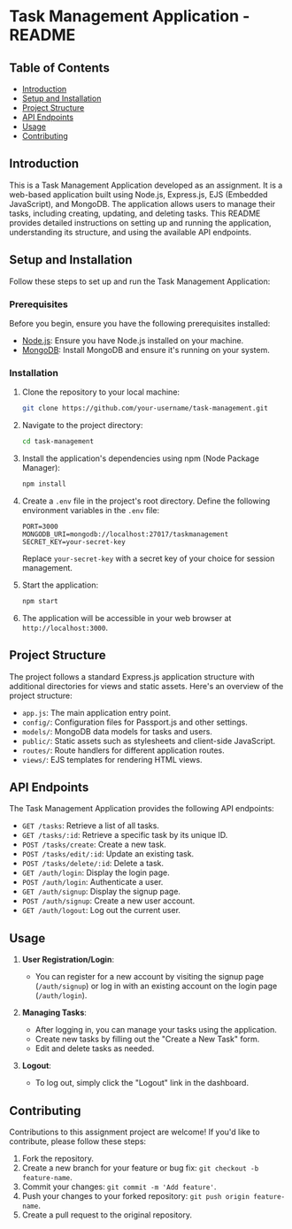 # Task Management Application - README

## Table of Contents

- [Introduction](#introduction)
- [Setup and Installation](#setup-and-installation)
- [Project Structure](#project-structure)
- [API Endpoints](#api-endpoints)
- [Usage](#usage)
- [Contributing](#contributing)

## Introduction

This is a Task Management Application developed as an assignment. It is a web-based application built using Node.js, Express.js, EJS (Embedded JavaScript), and MongoDB. The application allows users to manage their tasks, including creating, updating, and deleting tasks. This README provides detailed instructions on setting up and running the application, understanding its structure, and using the available API endpoints.

## Setup and Installation

Follow these steps to set up and run the Task Management Application:

### Prerequisites

Before you begin, ensure you have the following prerequisites installed:

- [Node.js](https://nodejs.org/): Ensure you have Node.js installed on your machine.
- [MongoDB](https://www.mongodb.com/try/download/community): Install MongoDB and ensure it's running on your system.

### Installation

1. Clone the repository to your local machine:

   ```bash
   git clone https://github.com/your-username/task-management.git
   ```

2. Navigate to the project directory:

   ```bash
   cd task-management
   ```

3. Install the application's dependencies using npm (Node Package Manager):

   ```bash
   npm install
   ```

4. Create a `.env` file in the project's root directory. Define the following environment variables in the `.env` file:

   ```env
   PORT=3000
   MONGODB_URI=mongodb://localhost:27017/taskmanagement
   SECRET_KEY=your-secret-key
   ```

   Replace `your-secret-key` with a secret key of your choice for session management.

5. Start the application:

   ```bash
   npm start
   ```

6. The application will be accessible in your web browser at `http://localhost:3000`.

## Project Structure

The project follows a standard Express.js application structure with additional directories for views and static assets. Here's an overview of the project structure:

- `app.js`: The main application entry point.
- `config/`: Configuration files for Passport.js and other settings.
- `models/`: MongoDB data models for tasks and users.
- `public/`: Static assets such as stylesheets and client-side JavaScript.
- `routes/`: Route handlers for different application routes.
- `views/`: EJS templates for rendering HTML views.

## API Endpoints

The Task Management Application provides the following API endpoints:

- `GET /tasks`: Retrieve a list of all tasks.
- `GET /tasks/:id`: Retrieve a specific task by its unique ID.
- `POST /tasks/create`: Create a new task.
- `POST /tasks/edit/:id`: Update an existing task.
- `POST /tasks/delete/:id`: Delete a task.
- `GET /auth/login`: Display the login page.
- `POST /auth/login`: Authenticate a user.
- `GET /auth/signup`: Display the signup page.
- `POST /auth/signup`: Create a new user account.
- `GET /auth/logout`: Log out the current user.

## Usage

1. **User Registration/Login**:

   - You can register for a new account by visiting the signup page (`/auth/signup`) or log in with an existing account on the login page (`/auth/login`).

2. **Managing Tasks**:

   - After logging in, you can manage your tasks using the application.
   - Create new tasks by filling out the "Create a New Task" form.
   - Edit and delete tasks as needed.

3. **Logout**:
   - To log out, simply click the "Logout" link in the dashboard.

## Contributing

Contributions to this assignment project are welcome! If you'd like to contribute, please follow these steps:

1. Fork the repository.
2. Create a new branch for your feature or bug fix: `git checkout -b feature-name`.
3. Commit your changes: `git commit -m 'Add feature'`.
4. Push your changes to your forked repository: `git push origin feature-name`.
5. Create a pull request to the original repository.
